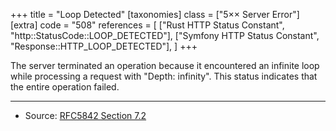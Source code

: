 +++
title = "Loop Detected"
[taxonomies]
class = ["5&times;&times; Server Error"]
[extra]
code = "508"
references = [
    ["Rust HTTP Status Constant", "http::StatusCode::LOOP_DETECTED"],
    ["Symfony HTTP Status Constant", "Response::HTTP_LOOP_DETECTED"],
]
+++

The server terminated an operation because it encountered an infinite loop while processing a request with "Depth: infinity". This status indicates that the entire operation failed.

---

* Source: [RFC5842 Section 7.2][1]

[1]: <http://tools.ietf.org/html/rfc5842#section-7.2>
